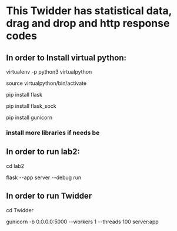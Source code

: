 # This Twidder has statistical data, drag and drop and http response codes

## In order to Install virtual python:

virtualenv -p python3 virtualpython

source virtualpython/bin/activate

pip install flask

pip install flask_sock

pip install gunicorn

### install more libraries if needs be

## In order to run lab2:

cd lab2

flask --app server --debug run


## In order to run Twidder

cd Twidder

gunicorn -b 0.0.0.0:5000 --workers 1 --threads 100 server:app